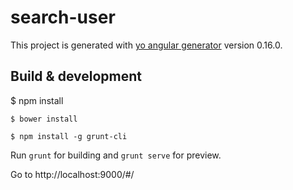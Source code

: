 # search-user

This project is generated with [yo angular generator](https://github.com/yeoman/generator-angular)
version 0.16.0.

## Build & development
  
  $ npm install

	$ bower install

	$ npm install -g grunt-cli

Run `grunt` for building and `grunt serve` for preview.

Go to http://localhost:9000/#/
